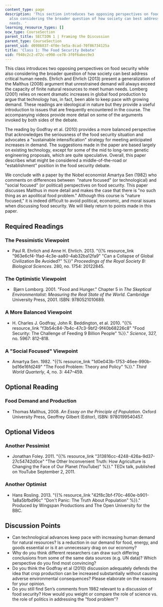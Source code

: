 ```yaml
---
content_type: page
description: 'This section introduces two opposing perspectives on food security while
  also considering the broader question of how society can best address critical human
  needs. '
learning_resource_types: []
ocw_type: CourseSection
parent_title: SECTION 1 | Framing the Discussion
parent_type: CourseSection
parent_uid: d0986837-4f0e-5e5a-8cad-70f86734125a
title: 'Class 1: The Food Security Debate'
uid: f940c2c2-d72c-e998-ce78-3f0f6abec9e3
---
```


This class introduces two opposing perspectives on food security while also considering the broader question of how society can best address critical human needs. Ehrlich and Ehrlich (2013) present a generalization of the Malthus (2008) argument that unrestrained demand will always exceed the capacity of finite natural resources to meet human needs. Lomberg (2001) relies on recent dramatic increases in global food production to argue that technology has, in fact, been able to keep pace with growing demand. These readings are ideological in nature but they provide a useful introduction to issues that are frequently encountered in the course. The accompanying videos provide more detail on some of the arguments invoked by both sides of the debate.

The reading by Godfray et al. (2010) provides a more balanced perspective that acknowledges the seriousness of the food security situation and advocates a "sustainable intensification" strategy for meeting anticipated increases in demand. The suggestions made in the paper are based largely on existing technology, except for some of the mid to long-term genetic engineering proposals, which are quite speculative. Overall, this paper describes what might be considered a middle-of-the-road or "establishment" position in the food security debate.

We conclude with a paper by the Nobel economist Amartya Sen (1982) who comments on differences between  "nature focused" (or technological) and "social focused" (or political) perspectives on food security. This paper discusses Malthus in more detail and makes the case that there is "no such thing as an apolitical food problem." Although this course is "nature focused," it is indeed difficult to avoid political, economic, and moral issues when discussing food security. We will likely return to points made in this paper.

Required Readings
-----------------

### The Pessimistic Viewpoint

*   Paul R. Ehrlich and Anne H. Ehrlich. 2013. "{{% resource_link "963e6cf4-1fad-4c3e-aa80-4ab32ba12fa9" "Can a Collapse of Global Civilization Be Avoided?" %}}" _Proceedings of the Royal Society B: Biological Sciences_. 280, no. 1754: 20122845.
    

### The Optimistic Viewpoint

*    Bjørn Lomborg. 2001. "Food and Hunger." Chapter 5 in _The Skeptical Environmentalist: Measuring the Real State of the World._ Cambridge University Press, 2001. ISBN: 9780521010689.
    

### A More Balanced Viewpoint

*   H. Charles J. Godfray, John R. Beddington, et al. 2010. "{{% resource_link "f3b54c84-7b4c-47c3-9bf2-9f40b68226c8" "Food Security: The Challenge of Feeding 9 Billion People" %}}." _Science_, 327, no. 5967: 812–818.
    

### A "Social Focused" Viewpoint

*   Amartya Sen. 1982. "{{% resource_link "1d0e043b-1753-46ee-990b-bd16e16fd249" "The Food Problem: Theory and Policy" %}}." _Third World Quarterly_, 4, no. 3: 447–459.
    

Optional Reading
----------------

### Food Demand and Production

*   Thomas Malthus, 2008. _An Essay on the Principle of Population._ Oxford University Press, Geoffrey Gilbert (Editor), ISBN: 9780199540457.

Optional Videos
---------------

### Another Pessimist

*   Jonathan Foley. 2011. "{{% resource_link "313816cc-4248-426a-9d37-27c54742d0ce" "The Other Inconvenient Truth: How Agriculture is Changing the Face of Our Planet (YouTube)" %}}." TEDx talk, published on YouTube September 2, 2011.
    

### Another Optimist

*   Hans Rosling. 2013. "{{% resource_link "42f8c3bf-f70c-460e-b901-1a8a5bfbd96c" "Don't Panic: The Truth About Population" %}}." Produced by Wingspan Productions and The Open University for the BBC.
    

Discussion Points
-----------------

*   Can technological advances keep pace with increasing human demand for natural resources? Is a reduction in our demand for food, energy, and goods essential or is it an unnecessary drag on our economy?
*   Why do you think different researchers can draw such differing conclusions from some of the same data sources (e.g. UN data)? Which perspective do you find most convincing?
*   Do you think the Godfray et al (2010) discussion adequately defends the idea that crop production can be increased substantially without causing adverse environmental consequences? Please elaborate on the reasons for your opinion.
*   Do you still find Sen’s comments from 1982 relevant to a discussion of food security? How would you weight or compare the role of science vs. the role of politics in addressing the "food problem"?